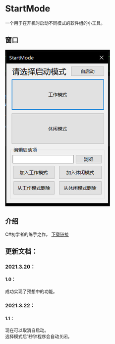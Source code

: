 # StartMode
一个用于在开机时启动不同模式的软件组的小工具。
## 窗口
![image](https://github.com/Firemountaincold/StartMode/blob/main/Image.png)
## 介绍
C#初学者的练手之作。
[下载链接](https://github.com/Firemountaincold/StartMode/blob/main/StartMode.rar)
## 更新文档：
### 2021.3.20：
#### 1.0：
成功实现了预想中的功能。
### 2021.3.22：
#### 1.1：
现在可以取消自启动。   
选择模式后1秒钟程序会自动关闭。


